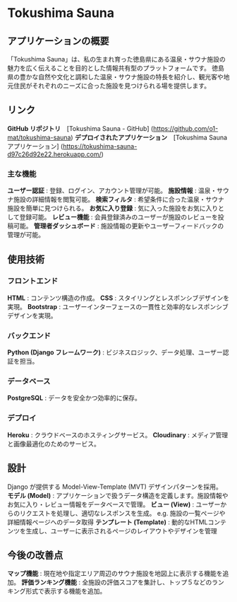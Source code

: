 # Tokushima Sauna 

## アプリケーションの概要
「Tokushima Sauna」は、私の生まれ育った徳島県にある温泉・サウナ施設の魅力を広く伝えることを目的とした情報共有型のプラットフォームです。
徳島県の豊かな自然や文化と調和した温泉・サウナ施設の特長を紹介し、観光客や地元住民がそれぞれのニーズに合った施設を見つけられる場を提供します。

## リンク 
**GitHub リポジトリ**　[Tokushima Sauna - GitHub]
(https://github.com/o1-mat/tokushima-sauna)
**デプロイされたアプリケーション**　[Tokushima Sauna アプリケーション]
(https://tokushima-sauna-d97c26d92e22.herokuapp.com/)

### 主な機能
**ユーザー認証** : 登録、ログイン、アカウント管理が可能。
**施設情報** : 温泉・サウナ施設の詳細情報を閲覧可能。
**検索フィルタ** : 希望条件に合った温泉・サウナ施設を簡単に見つけられる。
**お気に入り登録** : 気に入った施設をお気に入りとして登録可能。
**レビュー機能** : 会員登録済みのユーザーが施設のレビューを投稿可能。
**管理者ダッシュボード** : 施設情報の更新やユーザーフィードバックの管理が可能。

## 使用技術
### フロントエンド
**HTML** : コンテンツ構造の作成。
**CSS** : スタイリングとレスポンシブデザインを実現。
**Bootstrap** : ユーザーインターフェースの一貫性と効率的なレスポンシブデザインを実現。
### バックエンド
**Python (Django フレームワーク)** : ビジネスロジック、データ処理、ユーザー認証を担当。
### データベース
**PostgreSQL** : データを安全かつ効率的に保存。

### デプロイ
**Heroku** : クラウドベースのホスティングサービス。
**Cloudinary** : メディア管理と画像最適化のためのサービス。

## 設計
Django が提供する Model-View-Template (MVT) デザインパターンを採用。
**モデル (Model)** : アプリケーションで扱うデータ構造を定義します。施設情報やお気に入り・レビュー情報をデータベースで管理。
**ビュー (View)** : ユーザーからのリクエストを処理し、適切なレスポンスを生成。
e.g. 施設の一覧ページや詳細情報ページへのデータ取得
**テンプレート (Template)** : 動的なHTMLコンテンツを生成し、ユーザーに表示されるページのレイアウトやデザインを管理

## 今後の改善点
**マップ機能** : 現在地や指定エリア周辺のサウナ施設を地図上に表示する機能を追加。
**評価ランキング機能** : 全施設の評価スコアを集計し、トップ５などのランキング形式で表示する機能を追加。
